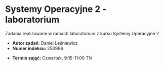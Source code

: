 # Systemy Operacyjne 2 - laboratorium
Zadania realizowane w ramach laboratorium z kursu Systemy Operacyjne 2
* **Autor zadań:** Daniel Leśniewicz
* **Numer indeksu:** 250996
<!---* **Prowadzący:** Mgr inż. Tomasz Szandała-->
* **Termin zajęć:** Czwartek, 9:15-11:00 TN



